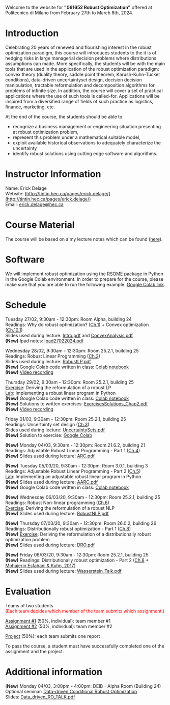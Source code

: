 Welcome to the website for **"061652 Robust Optimization"** offered at Politecnico di Milano from February 27th to March 8th, 2024.

# Introduction

Celebrating 20 years of renewed and flourishing interest in the robust optimization paradigm, this course will introduces students to the it is of hedging risks in large managerial decision problems where distributions assumptions can made. More specifically, the students will be with the main tools that are used in the application of the robust optimization paradigm: convex theory (duality theory, saddle point theorem, Karush-Kuhn-Tucker conditions), data-driven uncertaintyset design, decision decision manipulation, tractable reformulation and decomposition algorithms for problems of infinite size. In addition, the course will cover a set of practical applications where the use of such tools is called-for. Applications will be inspired from a diversified range of fields of such practice as logistics, finance, marketing, etc.

At the end of the course, the students should be able to:
- recognize a business management or engineering situation presenting at robust optimization problem,
- represent this problem under a mathematical suitable model,
- exploit available historical observations to adequately characterize the uncertainty
- identify robust solutions using cutting edge software and algorithms.

# Instructor Information

Name: Erick Delage  
Website: [http://tintin.hec.ca/pages/erick.delage/](http://tintin.hec.ca/pages/erick.delage/)  
Email: [erick.delage@hec.ca](mailto:erick.delage@hec.ca)  


# Course Material

The course will be based on a my lecture notes which can be found ([here](./LectureNotes_v15.pdf)).

# Software

We will implement robust optimization using the [RSOME](https://xiongpengnus.github.io/rsome/about) package in Python in the Google Colab environment. In order to prepare for the course, please make sure that you are able to run the following example: [Google Colab link](https://colab.research.google.com/drive/11N9LmKGqxn71tI-PjQ_GpUkthzbTax_E?usp=sharing).

# Schedule

Tuesday 27/02, 9:30am - 12:30pm: Room Alpha, building 24  
Readings: Why do robust optimization? ([Ch.1](./LectureNotes_v15.pdf)) + Convex optimization ([Ch.10.1](./LectureNotes_v15.pdf))  
Slides used during lecture: [Intro.pdf](./Material/Intro.pdf) and [ConvexAnalysis.pdf](./Material/ConvexAnalysis.pdf)  
**(New)** Ipad notes: [Ipad27022024.pdf](./Material/Ipad27022024.pdf)

Wednesday 28/02, 9:30am - 12:30pm: Room 25.2.1, building 25  
Readings: Robust Linear Programming ([Ch.2](./LectureNotes_v15.pdf))  
Slides used during lecture: [RobustLP.pdf](./Material/RobustLP.pdf)  
**(New)** Google Colab code written in class: [Colab notebook](https://colab.research.google.com/drive/1tCD19rljolHoNuBbhrMUZ2bxZJN6Ueva?usp=sharing)  
**(New)** [Video recording](https://politecnicomilano.webex.com/politecnicomilano/ldr.php?RCID=cbaef718d725d04ec38de07a1289338d)  

Thursday 29/02, 9:30am - 12:30pm: Room 25.2.1, building 25  
[Exercise](https://erickdelage.github.io/061652_ROBUST_OPTIMIZATION/labs.html): Deriving the reformulation of a robust LP  
[Lab](https://erickdelage.github.io/061652_ROBUST_OPTIMIZATION/labs.html): Implementing a robust linear program in Python  
**(New)** Google Colab code written in class: [Colab notebook](https://colab.research.google.com/drive/1K-ohlOds1bCcI70CVekdb9fvfuRYSGRA?usp=sharing)  
**(New)** Solutions to written exercises: [ExercisesSolutions_Chap2.pdf](./Material/ExercisesSolutions_Chap2.pdf)  
**(New)** [Video recording](https://politecnicomilano.webex.com/politecnicomilano/ldr.php?RCID=40b6c1d4c0413b4e90c0d4d611f13be0)  

Friday 01/03, 9:30am - 12:30pm: Room 25.2.1, building 25  
Readings:  Uncertainty set design ([Ch.3](./LectureNotes_v15.pdf))  
Slides used during lecture: [UncertaintySets.pdf](./Material/UncertaintySets.pdf)  
**(New)** Solution to exercise: [Google Colab](https://colab.research.google.com/drive/117hrrdjCa60Ook1_PmNJYKEI6_z92kXz?usp=sharing)

**(New)** Monday 04/03, 9:30am - 12:30pm: Room 21.6.2, building 21  
Readings: Adjustable Robust Linear Programming - Part 1 ([Ch.4](./LectureNotes_v15.pdf))  
**(New)** Slides used during lecture: [ARC.pdf](./Material/ARC.pdf)  

**(New)** Tuesday 05/03/20, 9:30am - 12:30pm: Room 3.0.1, building 3  
Readings: Adjustable Robust Linear Programming - Part 2 ([Ch.5](./LectureNotes_v15.pdf))  
[Lab](https://erickdelage.github.io/061652_ROBUST_OPTIMIZATION/labs.html): Implementing an adjustable robust linear program in Python  
**(New)** Slides used during lecture: [AARC.pdf](./Material/AARC.pdf)  
**(New)** Google Colab code written in class: [Colab notebook](https://colab.research.google.com/drive/1CPpgevpXLFs3DwqD_Czq5G1KCqYsp177?usp=sharing)

**(New)** Wednesday 06/03/20, 9:30am - 12:30pm: Room 25.2.1, building 25  
Readings: Robust Non-linear programming ([Ch.6](./LectureNotes_v15.pdf))  
[Exercise](https://erickdelage.github.io/061652_ROBUST_OPTIMIZATION/labs.html): Deriving the reformulation of a robust NLP  
**(New)** Slides used during lecture: [RobustNLP.pdf](./Material/RobustNLP.pdf)  

**(New)** Thursday 07/03/20, 9:30am - 12:30pm: Room 26.0.2, building 26  
Readings: Distributionally robust optimization - Part 1 ([Ch.8](./LectureNotes_v15.pdf))  
**(New)** [Exercise](https://erickdelage.github.io/061652_ROBUST_OPTIMIZATION/labs.html): Deriving the reformulation of a distributionally robust optimization problem  
**(New)** Slides used during lecture: [DRO.pdf](./Material/DRO.pdf)  

**(New)** Friday 08/03/20, 9:30am - 12:30pm: Room 25.2.1, building 25  
**(New)** Readings: Distributionally robust optimization - Part 2 ([Ch.8](./LectureNotes_v15.pdf) + [Mohajerin Esfahani \& Kuhn, 2017](https://link.springer.com/article/10.1007/s10107-017-1172-1))  
**(New)** Slides used during lecture: [Wasserstein_Talk.pdf](./Material/Wasserstein_Talk.pdf)  

# Evaluation

Teams of two students  
<span style="color:red">(Each team decides which member of the team submits which assignment.)</span>  

[Assignment \#1](https://erickdelage.github.io/061652_ROBUST_OPTIMIZATION/assignments.html) (50%, individual): team member #1  
[Assignment \#2](https://erickdelage.github.io/061652_ROBUST_OPTIMIZATION/assignments.html) (50%, individual): team member #2  

[Project](https://erickdelage.github.io/061652_ROBUST_OPTIMIZATION/project.html) (50%): each team submits one report  

To pass the course, a student must have successfully completed one of the assignment and the project.


# Additional information

(**New**) Monday 04/03, 3:00pm - 4:00pm: DEIB - Alpha Room (Building 24)  
Optional seminar: [Data-driven Conditional Robust Optimization](https://www.deib.polimi.it/ita/eventi/dettagli/2861)  
Slides: [Data_driven_RO_TALK.pdf](./Data_driven_RO_TALK.pdf)


